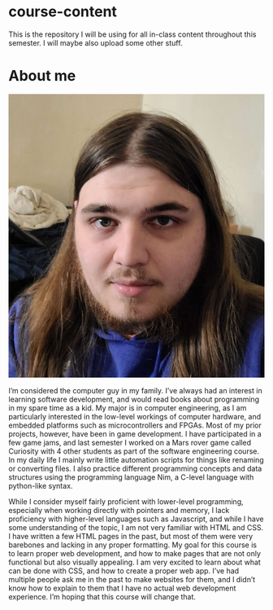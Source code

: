 # course-content
This is the repository I will be using for all in-class content throughout this semester. I will maybe also upload some other stuff. 

# About me
![Photo of me](https://github.com/hanhursp1/course-content/blob/main/photo.jpg?raw=true)

I’m considered the computer guy in my family. I’ve always had an interest in learning software development, and would read books about programming in my spare time as a kid. My major is in computer engineering, as I am particularly interested in the low-level workings of computer hardware, and embedded platforms such as microcontrollers and FPGAs. Most of my prior projects, however, have been in game development. I have participated in a few game jams, and last semester I worked on a Mars rover game called Curiosity with 4 other students as part of the software engineering course. In my daily life I mainly write little automation scripts for things like renaming or converting files. I also practice different programming concepts and data structures using the programming language Nim, a C-level language with python-like syntax.


While I consider myself fairly proficient with lower-level programming, especially when working directly with pointers and memory, I lack proficiency with higher-level languages such as Javascript, and while I have some understanding of the topic, I am not very familiar with HTML and CSS. I have written a few HTML pages in the past, but most of them were very barebones and lacking in any proper formatting. My goal for this course is to learn proper web development, and how to make pages that are not only functional but also visually appealing. I am very excited to learn about what can be done with CSS, and how to create a proper web app. I’ve had multiple people ask me in the past to make websites for them, and I didn’t know how to explain to them that I have no actual web development experience. I’m hoping that this course will change that.
